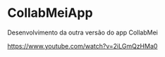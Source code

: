 # CollabMeiApp
Desenvolvimento da outra versão do app CollabMei

https://www.youtube.com/watch?v=2iLGmQzHMa0
